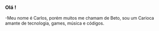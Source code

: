### Olá !  

-Meu nome é Carlos, porém muitos me chamam de Beto, sou um Carioca amante de tecnologia, games, música e códigos.

